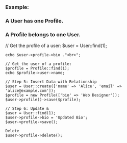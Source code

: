 <h3>Example:</h3>

  <h3>A User has one Profile.</h3>  
   <h3> A Profile belongs to one User.</h3>

   
   // Get the profile of a user:
    $user = User::find(1);
    
    echo $user->profile->bio ."<br>";
    
    // Get the user of a profile:
    $profile = Profile::find(1);
    echo $profile->user->name;

    // Step 5: Insert Data with Relationship
    $user = User::create(['name' => 'Alice', 'email' => 'alice@example.com']);
    $profile = new Profile(['bio' => 'Web Designer']);
    $user->profile()->save($profile);

    // Step 6: Update & 
    $user = User::find(1);
    $user->profile->bio = 'Updated Bio';
    $user->profile->save();

    Delete
    $user->profile->delete();
